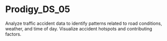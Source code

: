 # Prodigy_DS_05
Analyze traffic accident data to identify patterns related to road conditions, weather, and time of day. Visualize accident hotspots and contributing factors.
